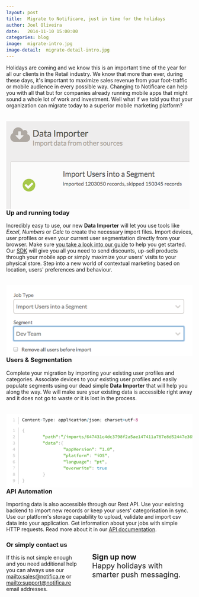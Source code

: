 ```yaml
---
layout: post
title:  Migrate to Notificare, just in time for the holidays
author: Joel Oliveira
date:   2014-11-10 15:00:00
categories: blog
image:  migrate-intro.jpg
image-detail:  migrate-detail-intro.jpg
---
```

Holidays are coming and we know this is an important time of the year for all our clients in the Retail industry. We know that more than ever, during these days, it's important to maximize sales revenue from your foot-traffic or mobile audience in every possible way. Changing to Notificare can help you with all that but for companies already running mobile apps that might sound a whole lot of work and investment. Well what if we told you that your organization can migrate today to a superior mobile marketing platform?


<img src="/images/posts/migrate-detail-dashboard.png" class="img-responsive" style="float: left;margin: 20px 20px 0px 0px;">

### Up and running today
Incredibly easy to use, our new **Data Importer** will let you use tools like *Excel*, *Numbers* or *Calc* to create the necessary import files. Import devices, user profiles or even your current user segmentation directly from your browser. Make sure [you take a look into our guide][docs-importer-dashboard-url] to help you get started. Our [SDK][sdk-page] will give you all you need to send discounts, up-sell products through your mobile app or simply maximize your users' visits to your physical store. Step into a new world of contextual marketing based on location, users' preferences and behaviour.


<img src="/images/posts/migrate-detail-segments.png" class="img-responsive" style="float: right;margin: 20px 0px 0px 20px;">

### Users & Segmentation
Complete your migration by importing your existing user profiles and categories. Associate devices to your existing user profiles and easily populate segments using our dead simple **Data Importer** that will help you along the way. We will make sure your existing data is accessible right away and it does not go to waste or it is lost in the process.


<img src="/images/posts/migrate-detail-api.png" class="img-responsive" style="float: left;margin: 20px 20px 0px 0px;">

### API Automation
Importing data is also accessible through our Rest API. Use your existing backend to import new records or keep your users' categorisation in sync. Use our platform's storage capability to upload, validate and import csv data into your application. Get information about your jobs with simple HTTP requests. Read more about it in our [API documentation][docs-importer-api-url].

<a href="/sign-up" class="btn btn-blue btn-large call-for-action" style="float: right;margin: 20px 0px 40px 20px;padding: 20px; width: 50%;text-decoration: none; font-size: 20px;"><strong>Sign up now</strong><br />Happy holidays with smarter push messaging.</a>

### Or simply contact us
If this is not simple enough and you need additional help you can always use our <mailto:sales@notifica.re> or <mailto:support@notifica.re> email addresses.


[docs-importer-dashboard-url]: https://notificare.atlassian.net/wiki/display/notificare/Data+Importer
[docs-importer-api-url]: http://docs.notificare.apiary.io/#import
[sdk-page]: http://notifica.re/features/sdks/

